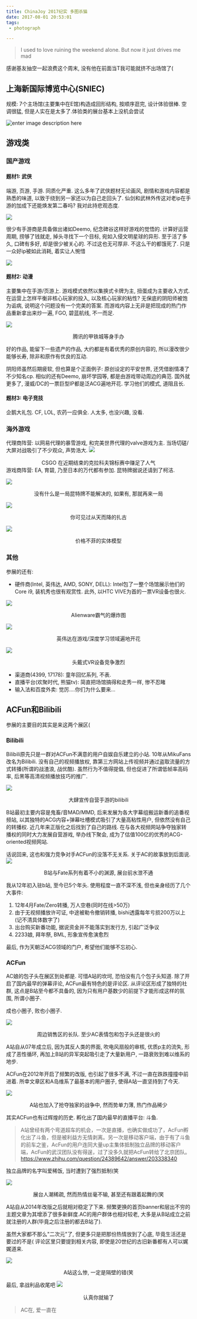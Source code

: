 ```yaml
---
title: ChinaJoy 2017纪实 多图杀猫
date: 2017-08-01 20:53:01
tags:
 - photograph

---
```


> I used to love ruining the weekend alone. But now it just drives me mad

<!--more-->

感谢基友抽空一起浪费这个周末, 没有他在前面当T我可能就挤不出场馆了(

## 上海新国际博览中心(SNIEC)

规模: 7个主场馆(主要集中在E馆)构造成回形结构, 按顺序逛完, 设计体验很棒. 空调很猛, 但是人实在是太多了.体验类的展台基本上没机会尝试

![enter image description here](https://my-imgshare.oss-cn-shenzhen.aliyuncs.com/DSC01531.jpg)

## 游戏类

### 国产游戏

#### 题材1: 武侠

端游, 页游, 手游. 
同质化严重. 这么多年了武侠题材无论画风, 剧情和游戏内容都是熟悉的味道, 以致于绕到另一家还以为自己走回头了. 
仙剑和武林外传这对老ip在手游的加成下还能焕发第二春吗? 我对此持悲观态度. 

![](https://my-imgshare.oss-cn-shenzhen.aliyuncs.com/DSC01475.jpg)

很少有手游商是具备做出诸如Deemo, 纪念碑谷这样好游戏的觉悟的.
计算好运营周期, 捞够了钱就走, 掉头寻找下一个目标, 宛如入侵文明星球的异形. 至于活了多久, 口碑有多好, 却是很少被关心的. 不过这也无可厚非. 不这么干的都饿死了. 只是一众好ip被如此消耗, 着实让人惋惜

![](https://my-imgshare.oss-cn-shenzhen.aliyuncs.com/DSC01478.jpg)

#### 题材2: 动漫

主要集中在手游/页游上. 游戏模式依然以集换式卡牌为主, 扭蛋成为主要收入方式. 在运营上怎样平衡非核心玩家的投入,  以及核心玩家的粘性? 无保底的阴阳师被饱为诟病,  说明这个问题没有一个完美的答案. 而游戏内容上无非是把现成的热门作品重新拿出来炒一遍, FGO, 碧蓝航线, 不一而足.

![](https://my-imgshare.oss-cn-shenzhen.aliyuncs.com/DSC01488.jpg)
<center> 腾讯的甲铁城等身手办 </center >

好的作品, 能留下一些遗产的作品, 大约都是有着优秀的原创内容的, 所以漫改很少能够长寿, 除非和原作有优良的互动. 

阴阳师虽然后期疲软, 但也算是个正面例子: 原创设定的平安世界, 还凭借剧情凑了不少知名cp. 相似的还有Deemo, 崩坏学园等, 都是由游戏带动周边的典范. 国外就更多了, 漫威/DC的一票巨型IP都是泛ACG遍地开花. 学习他们的模式, 道阻且长.

#### 题材3: 电子竞技
企鹅大礼包. CF, LOL, 农药一应俱全. 人太多, 也没兴趣, 没看.

### 海外游戏
代理商阵营: 以网易代理的暴雪游戏, 和完美世界代理的valve游戏为主. 当场切磋/大屏对战吸引了不少观众, 声势浩大.
![](https://my-imgshare.oss-cn-shenzhen.aliyuncs.com/DSC01482.jpg)
<center> CSGO 在近期结束的克拉科夫锦标赛中赚足了人气</center >
游戏商阵营: EA, 育碧, 乃至日本的万代都有参加. 昆特牌据说还请到了柯洁.

![](https://my-imgshare.oss-cn-shenzhen.aliyuncs.com/DSC01484.jpg)
<center> 没有什么是一局昆特牌不能解决的, 如果有, 那就再来一局</center >

![](https://my-imgshare.oss-cn-shenzhen.aliyuncs.com/DSC01493.jpg)
<center> 你可见过从天而降的扎古</center >

![](https://my-imgshare.oss-cn-shenzhen.aliyuncs.com/DSC01521.jpg)
<center> 价格不菲的实体模型 </center >


### 其他

参展的还有:

 - 硬件商(Intel, 英伟达, AMD, SONY, DELL): Intel包了一整个场馆展示他们的Core i9, 装机秀也很有观赏性. 此外, 以HTC VIVE为首的一票VR设备也很火.

![](https://my-imgshare.oss-cn-shenzhen.aliyuncs.com/DSC01513.jpg)
<center> Alienware霸气的爆炸图 </center >

![](https://my-imgshare.oss-cn-shenzhen.aliyuncs.com/DSC01498.jpg)
<center> 英伟达在游戏/深度学习领域遍地开花 </center >

![](https://my-imgshare.oss-cn-shenzhen.aliyuncs.com/DSC01517.jpg)
<center> 头戴式VR设备竞争激烈 </center >

 - 渠道商(4399, 17178): 童年回忆系列, 不表.
 - 直播平台(欢聚时代, 熊猫tv): 简直把场馆搞得和走秀一样, 惨不忍睹
 - 输入法和百度外卖: 觉厉....你们为什么要来...

## ACFun和Bilibili

参展的主要目的其实是来这两个展区(

### Bilibili
Bilibili原先只是一群对ACFun不满意的用户自娱自乐建立的小站. 10年从MikuFans改名为Bilibili. 没有自己的视频播放权, 靠第三方网站上传视频并通过盗取流量的方式转播(所谓的战渣浪, 战优酷). 虽然行为不值得提倡, 但也促进了所谓低帧率高码率, 后黑等高清视频播放技巧的推广.

![](https://my-imgshare.oss-cn-shenzhen.aliyuncs.com/DSC01502.jpg)
<center> 大肆宣传自营手游的bilibili </center >

B站最初主要内容是鬼畜/音MAD/MMD, 后来发展为各大字幕组搬运新番的追番视频站, 以其独特的ACG内容+弹幕吐槽模式吸引了大量高粘性用户, 但依然没有自己的转播权. 近几年来正版化之后找到了自己的路线. 在与各大视频网站争夺独家转播权的同时大力发展自营游戏, 举办线下聚会, 成为了估值100亿的优秀的ACG-oriented视频网站.

话说回来, 这也和强力竞争对手ACFun的没落不无关系. 关于AC的故事放到后面说.
![](https://my-imgshare.oss-cn-shenzhen.aliyuncs.com/DSC01509.jpg)
<center> B站与Fate系列有着不小的渊源, 展台前水泄不通 </center >

我从12年初入驻b站, 至今已5个年头. 使用程度一直不深不浅, 但也亲身经历了几个大事件:

1. 12年4月Fate/Zero转播, 万人空巷(同时在线>50万)
2. 由于无视频播放许可证, 中途被勒令撤销转播, bishi透露每年亏损200万以上(记不清具体数字了)
4. 出台购买新番功能, 据说资金并不能落实到发行方, 引起广泛争议
5. 2233娘, 拜年祭, BML, 形象宣传愈演愈烈

最后, 作为天朝泛ACG领域的门户, 希望他们能够不忘初心.

### ACFun

AC娘的包子头在展区到处都是. 可惜A站的坎坷, 恐怕没有几个包子头知道. 除了开启了国内最早的弹幕评论, ACFun最有特色的是评论区. 从评论区形成了独特的社群, 这点是B站至今都不具备的, 因为只有用户基数少的前提下才能形成这样的氛围, 所谓小圈子. 

成也小圈子, 败也小圈子.

![](https://my-imgshare.oss-cn-shenzhen.aliyuncs.com/DSC01526.jpg)
<center> 周边销售区的长队. 至少AC表情包和包子头还是很火的 </center >

A站自从07年成立后, 因为其反人类的界面, 吹电风扇般的审核, 优质p主的流失, 形成了恶性循环, 再加上B站的异军突起吸引走了大量新用户,  一路衰败到难以维系的地步.

ACFun在2012年开启了频繁的改版, 也引起了很多不满, 不过一直在跌跌撞撞中前进着. 所幸文章区和A岛维系了最基本的用户圈子, 使得A站一直坚持到了今天.

![](https://my-imgshare.oss-cn-shenzhen.aliyuncs.com/DSC01527.jpg)
<center> A站也加入了抢夺独家的战争中, 然而势单力薄, 热门作品稀少 </center >

其实ACFun也有过辉煌的历史. 孵化出了国内最早的直播平台: 斗鱼.

> A站曾经有两个弯道超车的机会，一次是直播，也确实做成功了，AcFun孵化出了斗鱼，但是被利益方无情剥离。另一次是移动客户端，由于有了斗鱼的前车之鉴，AcFun的用户连同大量up主集体抵制独立品牌的移动客户端，AcFun的武汉团队没有得逞，过了没多久就把AcFun转给了北京团队。
https://www.zhihu.com/question/24389642/answer/203338340

独立品牌的名字叫爱稀饭, 当时遭到了强烈抵制(笑

![](https://my-imgshare.oss-cn-shenzhen.aliyuncs.com/DSC01529.jpg)
<center> 展台人潮稀疏, 然而热情丝毫不输, 甚至还有跟着起舞的(笑</center >

A站自从2014年改版之后就相对稳定了下来. 频繁更换的首页banner和层出不穷的主题文章为其增添了很多新鲜度.AC的用户群体也相对较老, 大多是从B站成立之前就注册的人群(毕竟之后注册的都去B站了). 

虽然大家都不那么"二次元"了, 但更多只是把那份热情放到了心底, 毕竟生活还是要过的不是( 评论区里只要提到相关内容, 即使是20世纪的古旧新番都有人可以娓娓道来.

![](https://my-imgshare.oss-cn-shenzhen.aliyuncs.com/DSC01507.jpg)
<center> A站这么惨, 一定是隔壁的错(笑 </center >

最后, 拿战利品收尾吧
![](https://my-imgshare.oss-cn-shenzhen.aliyuncs.com/DSC01550.jpg)
<center> 认真你就输了 </center >

> AC在, 爱一直在